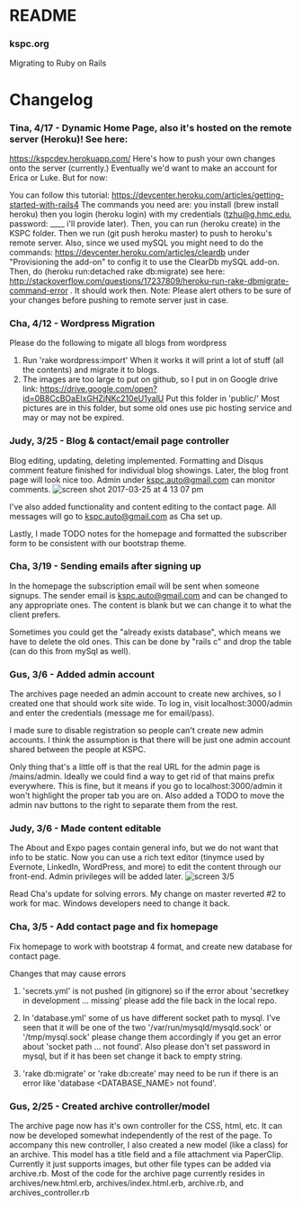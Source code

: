 # README

### kspc.org
Migrating to Ruby on Rails

# Changelog

### Tina, 4/17 - Dynamic Home Page, also it's hosted on the remote server (Heroku)! See here: 
https://kspcdev.herokuapp.com/ 
Here's how to push your own changes onto the server (currently.) Eventually we'd want to make an account for Erica or Luke.
But for now:

You can follow this tutorial: https://devcenter.heroku.com/articles/getting-started-with-rails4
The commands you need are: you install (brew install heroku) then you login (heroku login) with my credentials (tzhu@g.hmc.edu, password: ____ i'll provide later). Then, you can run (heroku create) in the KSPC folder. Then we run (git push heroku master) to push to heroku's remote server. Also, since we used mySQL you might need to do the commands:  https://devcenter.heroku.com/articles/cleardb under "Provisioning the add-on" to config it to use the ClearDb mySQL add-on.
Then, do (heroku run:detached rake db:migrate) see here: http://stackoverflow.com/questions/17237809/heroku-run-rake-dbmigrate-command-error . It should work then. 
Note: Please alert others to be sure of your changes before pushing to remote server just in case.  

### Cha, 4/12 - Wordpress Migration
Please do the following to migate all blogs from wordpress
1. Run 'rake wordpress:import' When it works it will print a lot of stuff (all the contents) and migrate it to blogs.
2. The images are too large to put on github, so I put in on Google drive link: https://drive.google.com/open?id=0B8CcBOaEIxGHZjNKc210eU1yalU
Put this folder in 'public/' Most pictures are in this folder, but some old ones use pic hosting service and may or may not be expired.


### Judy, 3/25 - Blog & contact/email page controller
Blog editing, updating, deleting implemented. Formatting and Disqus comment feature finished for individual blog showings. Later, the blog front page will look nice too. Admin under kspc.auto@gmail.com can monitor comments.
![screen shot 2017-03-25 at 4 13 07 pm](https://cloud.githubusercontent.com/assets/5604374/24326872/f5ef4f10-1175-11e7-8246-b8cf4f097362.png)

I've also added functionality and content editing to the contact page. All messages will go to kspc.auto@gmail.com as Cha set up.

Lastly, I made TODO notes for the homepage and formatted the subscriber form to be consistent with our bootstrap theme. 

### Cha, 3/19 - Sending emails after signing up
In the homepage the subscription email will be sent when someone signups.
The sender email is kspc.auto@gmail.com and can be changed to any appropriate ones.
The content is blank but we can change it to what the client prefers.

Sometimes you could get the "already exists database", which means we have to delete the old ones. This can be done by "rails c" and drop the table (can do this from mySql as well).

### Gus, 3/6 - Added admin account
The archives page needed an admin account to create new archives, so I created one that should work site wide. To log in, visit localhost:3000/admin and enter the credentials (message me for email/pass).

I made sure to disable registration so people can't create new admin accounts. I think the assumption is that there will be just one admin account shared between the people at KSPC.

Only thing that's a little off is that the real URL for the admin page is /mains/admin. Ideally we could find a way to get rid of that mains prefix everywhere. This is fine, but it means if you go to localhost:3000/admin it won't highlight the proper tab you are on. Also added a TODO to move the admin nav buttons to the right to separate them from the rest.

### Judy, 3/6 - Made content editable
The About and Expo pages contain general info, but we do not want that info to be static. Now you can use a rich text editor (tinymce used by Evernote, LinkedIn, WordPress, and more) to edit the content through our front-end. Admin privileges will be added later.
![screen 3/5](https://cloud.githubusercontent.com/assets/5604374/23595793/8c201926-01d9-11e7-8c11-b9ab6fd9d82a.png)

Read Cha's update for solving errors. My change on master reverted #2 to work for mac. Windows developers need to change it back.

### Cha, 3/5 - Add contact page and fix homepage
Fix homepage to work with bootstrap 4 format, and create new database for contact page.

Changes that may cause errors

1. 'secrets.yml' is not pushed (in gitignore) so if the error about 'secretkey in development ... missing' please add the file back in the local repo.

2. In 'database.yml' some of us have different socket path to mysql. I've seen that it will be one of the two '/var/run/mysqld/mysqld.sock' or '/tmp/mysql.sock' please change them accordingly if you get an error about 'socket path <PATHNAME> ... not found'. Also please don't set
password in mysql, but if it has been set change it back to empty string.

3. 'rake db:migrate' or 'rake db:create' may need to be run if there is an error like 'database <DATABASE_NAME> not found'.

### Gus, 2/25 - Created archive controller/model
The archive page now has it's own controller for the CSS, html, etc. It can now be developed somewhat independently of the rest of the page. To accompany this new controller, I also created a new model (like a class) for an archive. This model has a title field and a file attachment via PaperClip. Currently it just supports images, but other file types can be added via archive.rb. Most of the code for the archive page currently resides in archives/new.html.erb, archives/index.html.erb, archive.rb, and archives_controller.rb
